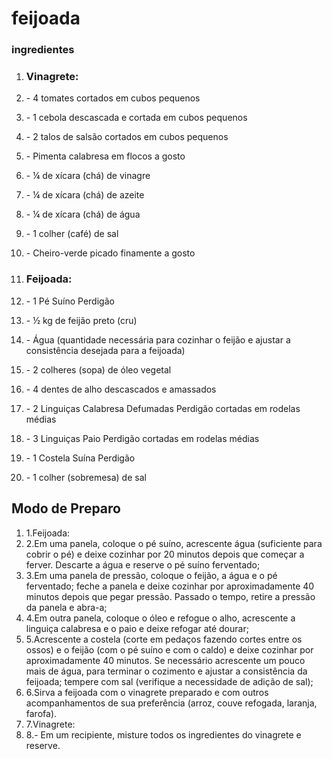 #  feijoada



### ingredientes

1. ### Vinagrete:

2. \- 4 tomates cortados em cubos pequenos

3. \- 1 cebola descascada e cortada em cubos pequenos

4. \- 2 talos de salsão cortados em cubos pequenos

5. \- Pimenta calabresa em flocos a gosto

6. \- ¼ de xícara (chá) de vinagre

7. \- ¼ de xícara (chá) de azeite

8. \- ¼ de xícara (chá) de água

9. \- 1 colher (café) de sal

10. \- Cheiro-verde picado finamente a gosto

11. ### Feijoada:

12. \- 1 Pé Suíno Perdigão

13. \- ½ kg de feijão preto (cru)

14. \- Água (quantidade necessária para cozinhar o feijão e ajustar a consistência desejada para a feijoada)

15. \- 2 colheres (sopa) de óleo vegetal

16. \- 4 dentes de alho descascados e amassados

17. \- 2 Linguiças Calabresa Defumadas Perdigão cortadas em rodelas médias

18. \- 3 Linguiças Paio Perdigão cortadas em rodelas médias

19. \- 1 Costela Suína Perdigão

20. \- 1 colher (sobremesa) de sal



## Modo de Preparo

1. 1.Feijoada:
2. 2.Em uma panela, coloque o pé suíno, acrescente água (suficiente para cobrir o pé) e deixe cozinhar por 20 minutos depois que começar a ferver. Descarte a água e reserve o pé suíno ferventado;
3. 3.Em uma panela de pressão, coloque o feijão, a água e o pé ferventado; feche a panela e deixe cozinhar por aproximadamente 40 minutos depois que pegar pressão. Passado o tempo, retire a pressão da panela e abra-a;
4. 4.Em outra panela, coloque o óleo e refogue o alho, acrescente a linguiça calabresa e o paio e deixe refogar até dourar;
5. 5.Acrescente a costela (corte em pedaços fazendo cortes entre os ossos) e o feijão (com o pé suíno e com o caldo) e deixe cozinhar por aproximadamente 40 minutos. Se necessário acrescente um pouco mais de água, para terminar o cozimento e ajustar a consistência da feijoada; tempere com sal (verifique a necessidade de adição de sal);
6. 6.Sirva a feijoada com o vinagrete preparado e com outros acompanhamentos de sua preferência (arroz, couve refogada, laranja, farofa).
7. 7.Vinagrete:
8. 8.- Em um recipiente, misture todos os ingredientes do vinagrete e reserve.

